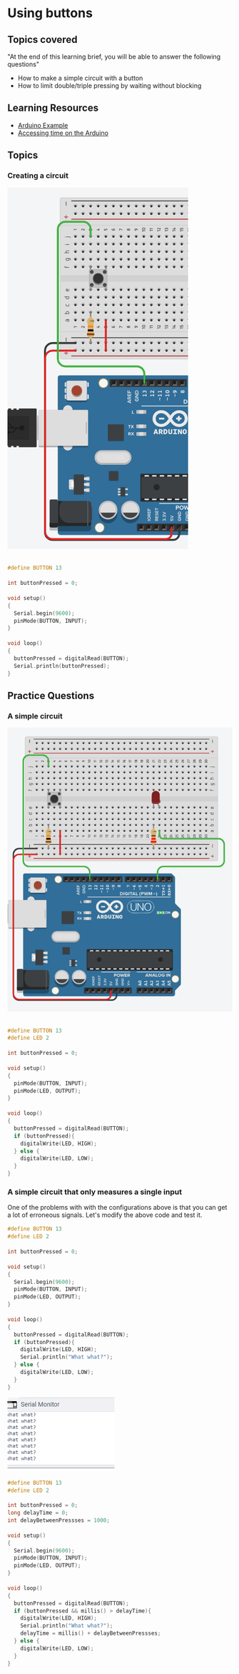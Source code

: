 # Using buttons

## Topics covered

"At the end of this learning brief, you will be able to answer the following questions"

* How to make a simple circuit with a button
* How to limit double/triple pressing by waiting without blocking

## Learning Resources

* [Arduino Example](https://www.arduino.cc/en/Tutorial/BuiltInExamples/Button)
* [Accessing time on the Arduino](https://www.arduino.cc/reference/en/language/functions/time/millis/)

## Topics

### Creating a circuit

![](2022-03-14-12-48-29.png)

```cpp

#define BUTTON 13

int buttonPressed = 0;

void setup()
{
  Serial.begin(9600);
  pinMode(BUTTON, INPUT);
}

void loop()
{
  buttonPressed = digitalRead(BUTTON);
  Serial.println(buttonPressed);
}
```

## Practice Questions

### A simple circuit

![](2022-03-14-12-40-35.png)

```cpp

#define BUTTON 13
#define LED 2

int buttonPressed = 0;

void setup()
{
  pinMode(BUTTON, INPUT);
  pinMode(LED, OUTPUT);
}

void loop()
{
  buttonPressed = digitalRead(BUTTON);
  if (buttonPressed){
    digitalWrite(LED, HIGH);
  } else {
    digitalWrite(LED, LOW);
  }
}
```

### A simple circuit that only measures a single input

One of the problems with with the configurations above is that you can get a lot of erroneous signals. Let's modify the above code and test it. 

```cpp
#define BUTTON 13
#define LED 2

int buttonPressed = 0;

void setup()
{
  Serial.begin(9600);
  pinMode(BUTTON, INPUT);
  pinMode(LED, OUTPUT);
}

void loop()
{
  buttonPressed = digitalRead(BUTTON);
  if (buttonPressed){
    digitalWrite(LED, HIGH);
    Serial.println("What what?");
  } else {
    digitalWrite(LED, LOW);
  }
}
```
![](2022-03-14-12-43-07.png)

```cpp
#define BUTTON 13
#define LED 2

int buttonPressed = 0;
long delayTime = 0;
int delayBetweenPressses = 1000;

void setup()
{
  Serial.begin(9600);
  pinMode(BUTTON, INPUT);
  pinMode(LED, OUTPUT);
}

void loop()
{
  buttonPressed = digitalRead(BUTTON);
  if (buttonPressed && millis() > delayTime){
    digitalWrite(LED, HIGH);
    Serial.println("What what?");
    delayTime = millis() + delayBetweenPressses;
  } else {
    digitalWrite(LED, LOW);
  }
}
```
